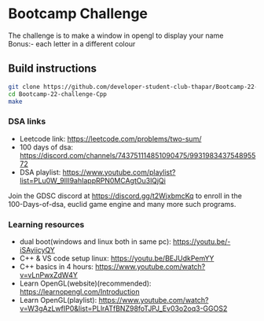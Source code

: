 # Bootcamp Challenge

The challenge is to make a window in opengl to display your name <br />
Bonus:- each letter in a different colour

## Build instructions

```sh
git clone https://github.com/developer-student-club-thapar/Bootcamp-22-challenge-Cpp.git
cd Bootcamp-22-challenge-Cpp
make
```

### DSA links
-   Leetcode link: https://leetcode.com/problems/two-sum/
-   100 days of dsa: https://discord.com/channels/743751114851090475/993198343754895572
-   DSA playlist: https://www.youtube.com/playlist?list=PLu0W_9lII9ahIappRPN0MCAgtOu3lQjQi

Join the GDSC discord at https://discord.gg/t2WjxbmcKq
to enroll in the 100-Days-of-dsa, euclid game engine and many more such programs.


### Learning resources
-   dual boot(windows and linux both in same pc): https://youtu.be/-iSAyiicyQY
-   C++ & VS code setup linux: https://youtu.be/BEJUdkPemYY
-   C++ basics in 4 hours: https://www.youtube.com/watch?v=vLnPwxZdW4Y
-   Learn OpenGL(website)(recommended): https://learnopengl.com/Introduction
-   Learn OpenGL(playlist): https://www.youtube.com/watch?v=W3gAzLwfIP0&list=PLlrATfBNZ98foTJPJ_Ev03o2oq3-GGOS2 
